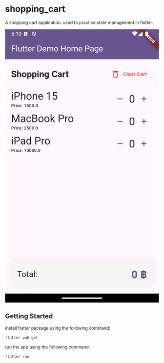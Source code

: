 # shopping_cart

A shopping cart application. used to practice state management in flutter.

![shopping_cart](./assets/screenshort.png)

## Getting Started

install flutter package using the following command:

```bash
flutter pub get
```

run the app using the following command:

```bash
flutter run
```
